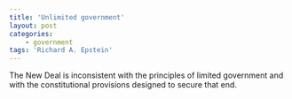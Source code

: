 ```yaml
---
title: 'Unlimited government'
layout: post
categories:
    - government
tags: 'Richard A. Epstein'
---
```


The New Deal is inconsistent with the principles of limited government and with the constitutional provisions designed to secure that end.